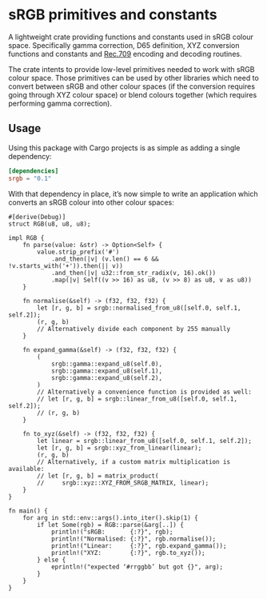 # sRGB primitives and constants

A lightweight crate providing functions and constants used in sRGB
colour space.  Specifically gamma correction, D65 definition, XYZ
conversion functions and constants and
[Rec.709](https://www.itu.int/rec/R-REC-BT.709-6-201506-I/en) encoding
and decoding routines.

The crate intents to provide low-level primitives needed to work with sRGB
colour space.  Those primitives can be used by other libraries which need to
convert between sRGB and other colour spaces (if the conversion requires
going through XYZ colour space) or blend colours together (which requires
performing gamma correction).

## Usage

Using this package with Cargo projects is as simple as adding a single
dependency:

```toml
[dependencies]
srgb = "0.1"
```

With that dependency in place, it’s now simple to write an application
which converts an sRGB colour into other colour spaces:


```
#[derive(Debug)]
struct RGB(u8, u8, u8);

impl RGB {
    fn parse(value: &str) -> Option<Self> {
        value.strip_prefix('#')
            .and_then(|v| (v.len() == 6 && !v.starts_with('+')).then(|| v))
            .and_then(|v| u32::from_str_radix(v, 16).ok())
            .map(|v| Self((v >> 16) as u8, (v >> 8) as u8, v as u8))
    }

    fn normalise(&self) -> (f32, f32, f32) {
        let [r, g, b] = srgb::normalised_from_u8([self.0, self.1, self.2]);
        (r, g, b)
        // Alternatively divide each component by 255 manually
    }

    fn expand_gamma(&self) -> (f32, f32, f32) {
        (
            srgb::gamma::expand_u8(self.0),
            srgb::gamma::expand_u8(self.1),
            srgb::gamma::expand_u8(self.2),
        )
        // Alternatively a convenience function is provided as well:
        // let [r, g, b] = srgb::linear_from_u8([self.0, self.1, self.2]);
        // (r, g, b)
    }

    fn to_xyz(&self) -> (f32, f32, f32) {
        let linear = srgb::linear_from_u8([self.0, self.1, self.2]);
        let [r, g, b] = srgb::xyz_from_linear(linear);
        (r, g, b)
        // Alternatively, if a custom matrix multiplication is available:
        // let [r, g, b] = matrix_product(
        //     srgb::xyz::XYZ_FROM_SRGB_MATRIX, linear);
    }
}

fn main() {
    for arg in std::env::args().into_iter().skip(1) {
        if let Some(rgb) = RGB::parse(&arg[..]) {
            println!("sRGB:       {:?}", rgb);
            println!("Normalised: {:?}", rgb.normalise());
            println!("Linear:     {:?}", rgb.expand_gamma());
            println!("XYZ:        {:?}", rgb.to_xyz());
        } else {
            eprintln!("expected ‘#rrggbb’ but got {}", arg);
        }
    }
}
```
